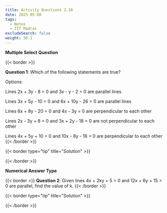 ```yaml
---
title: Activity Questions 2.10
date: 2025-05-08
tags:
  - Notes 
  - IIT Madras
excludeSearch: false
weight: 30.1
---
```


**Multiple Select Question**

{{< border >}}

**Question 1**: Which of the following statements are true?

Options:

Lines 2x + 3y - 8 = 0 and 3x - y - 2 = 0 are parallel lines

Lines 3x + 5y - 10 = 0 and 6x + 10y - 26 = 0 are parallel lines

Lines 6x + 8y - 20 = 0 and 4x - 3y = 0 are perpendicular to each other

Lines 2x - 3y + 8 = 0 and 3x + 2y - 18 = 0 are not perpendicular to each other

Lines 4x + 5y + 10 = 0 and 10x - 8y - 16 = 0 are perpendicular to each other
{{< /border >}}

{{< border type="tip" title="Solution" >}}

{{< /border >}}

**Numerical Answer Type**

{{< border >}}
**Question 2**: Given lines 4x + 2ky + 5 = 0 and 12x + 6y + 15 = 0 are parallel, find the value of k.
{{< /border >}}

{{< border type="tip" title="Solution" >}}

{{< /border >}}
